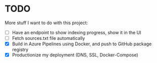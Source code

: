 # TODO

More stuff I want to do with this project:

- [ ] Have an endpoint to show indexing progress, show it in the UI
- [ ] Fetch sources.txt file automatically
- [x] Build in Azure Pipelines using Docker, and push to GitHub package registry
- [x] Productionize my deployment (DNS, SSL, Docker-Compose)
